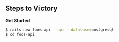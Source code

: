 ## Steps to Victory

__Get Started__

```bash
$ rails new foos-api --api --database=postgresql
$ cd foos-api
```


